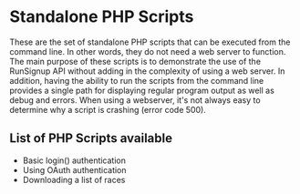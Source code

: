 # Standalone PHP Scripts
These are the set of standalone PHP scripts that can be executed from the command line. In
other words, they do not need a web server to function. The main purpose of these scripts is
to demonstrate the use of the RunSignup API without adding in the complexity of using a 
web server. In addition, having the ability to run the scripts from the command line provides
a single path for displaying regular program output as well as debug and errors. When using
a webserver, it's not always easy to determine why a script is crashing (error code 500).

## List of PHP Scripts available
- Basic login() authentication
- Using OAuth authentication
- Downloading a list of races
